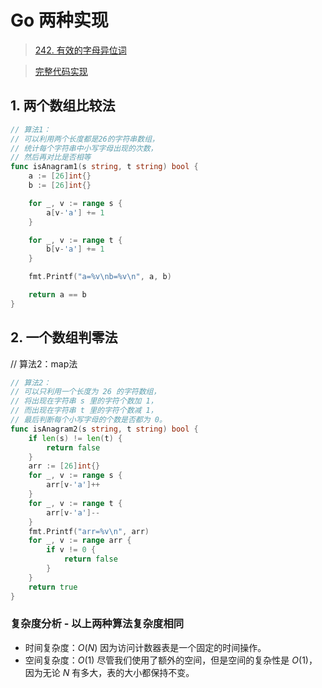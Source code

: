 # Go 两种实现

> [242. 有效的字母异位词](https://leetcode-cn.com/problems/valid-anagram/)

> [完整代码实现](https://github.com/bingohuang/go-codes/blob/master/leetcode/editor/cn/p242_ValidAnagram_test.go)

## 1. 两个数组比较法
```go
// 算法1：
// 可以利用两个长度都是26的字符串数组，
// 统计每个字符串中小写字母出现的次数，
// 然后再对比是否相等
func isAnagram1(s string, t string) bool {
	a := [26]int{}
	b := [26]int{}

	for _, v := range s {
		a[v-'a'] += 1
	}

	for _, v := range t {
		b[v-'a'] += 1
	}

	fmt.Printf("a=%v\nb=%v\n", a, b)

	return a == b
}
```

## 2. 一个数组判零法
// 算法2：map法
```go
// 算法2：
// 可以只利用一个长度为 26 的字符数组，
// 将出现在字符串 s 里的字符个数加 1，
// 而出现在字符串 t 里的字符个数减 1，
// 最后判断每个小写字母的个数是否都为 0。
func isAnagram2(s string, t string) bool {
	if len(s) != len(t) {
		return false
	}
	arr := [26]int{}
	for _, v := range s {
		arr[v-'a']++
	}
	for _, v := range t {
		arr[v-'a']--
	}
	fmt.Printf("arr=%v\n", arr)
	for _, v := range arr {
		if v != 0 {
			return false
		}
	}
	return true
}
```
### 复杂度分析 - 以上两种算法复杂度相同
- 时间复杂度：$O(N)$ 因为访问计数器表是一个固定的时间操作。
- 空间复杂度：$O(1)$ 尽管我们使用了额外的空间，但是空间的复杂性是 $O(1)$，因为无论 $N$ 有多大，表的大小都保持不变。